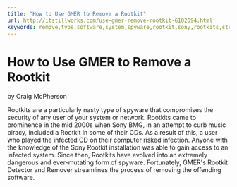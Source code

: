 ```yaml
---
title: "How to Use GMER to Remove a Rootkit"
url: http://itstillworks.com/use-gmer-remove-rootkit-6102694.html
keywords: remove,type,software,system,spyware,rootkit,sony,rootkits,streamlines,user,infected,gmer
---
```

How to Use GMER to Remove a Rootkit
===================================

by Craig McPherson

Rootkits are a particularly nasty type of spyware that compromises the security of any user of your system or network. Rootkits came to prominence in the mid 2000s when Sony BMG, in an attempt to curb music piracy, included a Rootkit in some of their CDs. As a result of this, a user who played the infected CD on their computer risked infection. Anyone with the knowledge of the Sony Rootkit installation was able to gain access to an infected system. Since then, Rootkits have evolved into an extremely dangerous and ever-mutating form of spyware. Fortunately, GMER\'s Rootkit Detector and Remover streamlines the process of removing the offending software.
